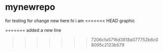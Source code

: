 # mynewrepo
for testing
for change
new here
hi i am
<<<<<<< HEAD
graphic

=======
added a new line
>>>>>>> 7206cfa5716d3818a077752b6c08095c2123b579
